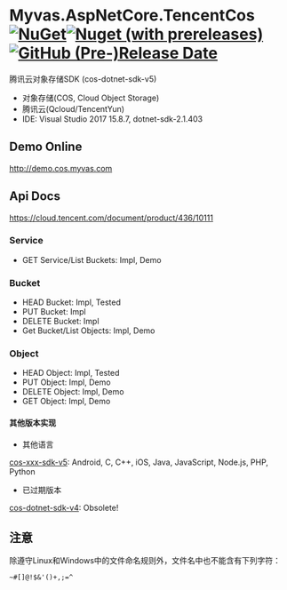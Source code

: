 # Myvas.AspNetCore.TencentCos [![NuGet](https://img.shields.io/nuget/v/Myvas.AspNetCore.TencentCos.svg)![Nuget (with prereleases)](https://img.shields.io/nuget/vpre/Myvas.AspNetCore.TencentCos?label=%3E)](https://www.nuget.org/packages/Myvas.AspNetCore.TencentCos) [![GitHub (Pre-)Release Date](https://img.shields.io/github/release-date-pre/myvas/AspNetCore.TencentCos?label=github)](https://github.com/myvas/AspNetCore.TencentCos)

腾讯云对象存储SDK (cos-dotnet-sdk-v5)

* 对象存储(COS, Cloud Object Storage)
* 腾讯云(Qcloud/TencentYun)
* IDE: Visual Studio 2017 15.8.7, dotnet-sdk-2.1.403

## Demo Online
http://demo.cos.myvas.com

## Api Docs
https://cloud.tencent.com/document/product/436/10111

### Service
* GET Service/List Buckets: Impl, Demo

### Bucket
* HEAD Bucket: Impl, Tested
* PUT Bucket: Impl
* DELETE Bucket: Impl
* Get Bucket/List Objects: Impl, Demo

### Object
* HEAD Object: Impl, Tested
* PUT Object: Impl, Demo
* DELETE Object: Impl, Demo
* GET Object: Impl, Demo


#### 其他版本实现
* 其他语言

[cos-xxx-sdk-v5](https://github.com/tencentyun?utf8=%E2%9C%93&q=cos+v5&type=&language=): Android, C, C++, iOS, Java, JavaScript, Node.js, PHP, Python

* 已过期版本

[cos-dotnet-sdk-v4](https://github.com/tencentyun/cos-donet-sdk-v4): Obsolete!

## 注意
除遵守Linux和Windows中的文件命名规则外，文件名中也不能含有下列字符：
```
~#[]@!$&'()+,;=^
```


